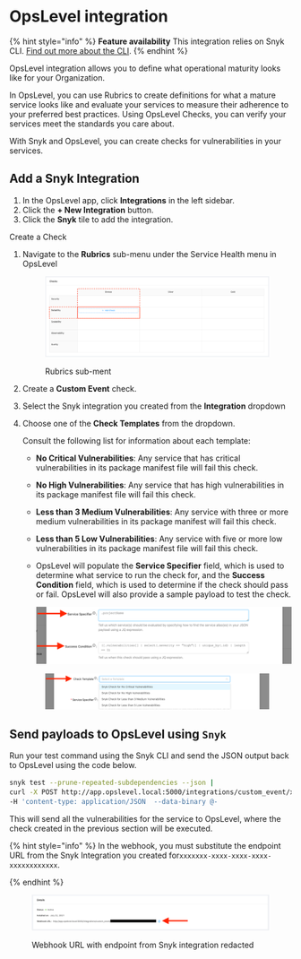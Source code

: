 # OpsLevel integration

{% hint style="info" %}
**Feature availability** This integration relies on Snyk CLI. [Find out more about the CLI](../../features/snyk-cli/guides-for-our-cli/cli-reference.md).
{% endhint %}

OpsLevel integration allows you to define what operational maturity looks like for your Organization.

In OpsLevel, you can use Rubrics to create definitions for what a mature service looks like and evaluate your services to measure their adherence to your preferred best practices. Using OpsLevel Checks, you can verify your services meet the standards you care about.

With Snyk and OpsLevel, you can create checks for vulnerabilities in your services.

## Add a Snyk Integration

1. In the OpsLevel app, click **Integrations** in the left sidebar.
2. Click the **+ New Integration** button.
3. Click the **Snyk** tile to add the integration.

Create a Check

1.  Navigate to the **Rubrics** sub-menu under the Service Health menu in OpsLevel



    <figure><img src="../../.gitbook/assets/image (101) (10) (1) (18).png" alt="Rubrics sub-ment"><figcaption><p>Rubrics sub-ment</p></figcaption></figure>
2. Create a **Custom Event** check.
3. Select the Snyk integration you created from the **Integration** dropdown
4.  Choose one of the **Check Templates** from the dropdown.

    Consult the following list for information about each template:

    * **No Critical Vulnerabilities**: Any service that has critical vulnerabilities in its package manifest file will fail this check.
    * **No High Vulnerabilities**: Any service that has high vulnerabilities in its package manifest file will fail this check.
    * **Less than 3 Medium Vulnerabilities**: Any service with three or more medium vulnerabilities in its package manifest will fail this check.
    * **Less than 5 Low Vulnerabilities**: Any service with five or more low vulnerabilities in its package manifest file will fail this check.
    *   OpsLevel will populate the **Service Specifier** field, which is used to determine what service to run the check for, and the **Success Condition** field, which is used to determine if the check should pass or fail. OpsLevel will also provide a sample payload to test the check.

        <img src="../../.gitbook/assets/image (102) (1) (1) (1) (1) (2) (1) (1) (1) (1) (1) (1) (1) (1) (1) (1) (1) (1) (2).png" alt="" data-size="original">

    <figure><img src="../../.gitbook/assets/image (100) (1) (1) (15).png" alt=""><figcaption></figcaption></figure>

## Send payloads to OpsLevel using `Snyk`

Run your test command using the Snyk CLI and send the JSON output back to OpsLevel using the code below.

```bash
snyk test --prune-repeated-subdependencies --json |
curl -X POST http://app.opslevel.local:5000/integrations/custom_event/xxxxxxx-xxxx-xxxx-xxxx-xxxxxxxxxxxx \
-H 'content-type: application/JSON  --data-binary @-
```

This will send all the vulnerabilities for the service to OpsLevel, where the check created in the previous section will be executed.

{% hint style="info" %}
In the webhook, you must substitute the endpoint URL from the Snyk Integration you created for`xxxxxxx-xxxx-xxxx-xxxx-xxxxxxxxxxxx`.


{% endhint %}

<figure><img src="../../.gitbook/assets/image (119) (1).png" alt=""><figcaption><p>Webhook URL with endpoint from Snyk integration redacted</p></figcaption></figure>
